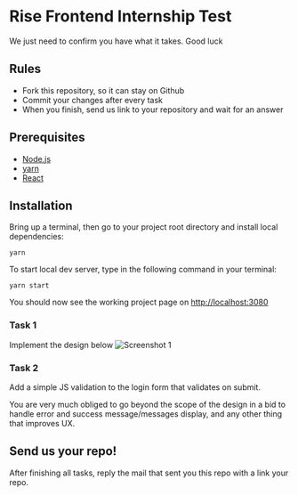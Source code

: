 # Rise Frontend Internship Test
We just need to confirm you have what it takes. Good luck 

## Rules
* Fork this repository, so it can stay on Github
* Commit your changes after every task
* When you finish, send us link to your repository and wait for an answer

## Prerequisites
- [Node.js](https://nodejs.org/en/)
- [yarn](https://yarnpkg.com/)
- [React](https://reactjs.org/)


## Installation
Bring up a terminal, then go to your project root directory and install local dependencies:

```yarn```

To start local dev server, type in the following command in your terminal:

```yarn start```

You should now see the working project page on [http://localhost:3080](http://localhost:3080)

### Task 1
Implement the design below
![Screenshot 1](design/web.png)

### Task 2
Add a simple JS validation to the login form that validates on submit.

You are very much obliged to go beyond the scope of the design in a bid to handle error and success message/messages display, and any other thing that improves UX.


## Send us your repo!
After finishing all tasks, reply the mail that sent you this repo with a link your repo.
